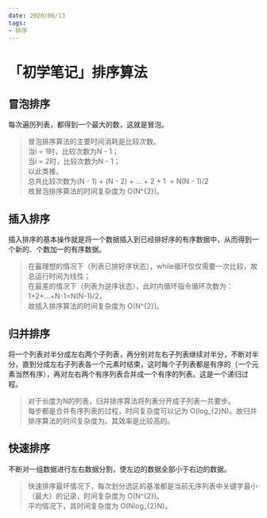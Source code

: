 ```yaml
---
date: 2020/06/13
tags:
- 排序
---
```


# 「初学笔记」排序算法

## 冒泡排序
每次遍历列表，都得到一个最大的数，这就是冒泡。
> 冒泡排序算法的主要时间消耗是比较次数。  
> 当i = 1时，比较次数为N - 1；  
> 当i = 2时，比较次数为N - 1；  
> 以此类推。  
> 总共比较次数为(N - 1) + (N - 2) + ... + 2 + 1  = N(N - 1)/2  
> 故冒泡排序算法的时间复杂度为 O(N^{2})。

## 插入排序
插入排序的基本操作就是将一个数据插入到已经排好序的有序数据中，从而得到一个新的、个数加一的有序数据。
>​ 在最理想的情况下（列表已排好序状态），while循环仅仅需要一次比较，故总运行时间为线性；  
> 在最差的情况下（列表为逆序状态），此时内循环指令循环次数为：1+2+...+N-1=N(N-1)/2，  
> 故插入排序算法的时间复杂度为 O(N^{2})。

## 归并排序
将一个列表对半分成左右两个子列表，再分别对左右子列表继续对半分，不断对半分，直到分成左右子列表各一个元素时结束，这时每个子列表都是有序的（一个元素当然有序），再对左右两个有序列表合并成一个有序的列表。这是一个递归过程。
> ​对于长度为N的列表，归并排序算法将列表分开成子列表一共要步。  
> 每步都是合并有序列表的过程，时间复杂度可以记为 O(log_{2}N)。故归并排序算法的时间复杂度为。其效率是比较高的。

## 快速排序
不断对一组数据进行左右数据分割，使左边的数据全部小于右边的数据。
> ​快速排序最坏情况下，每次划分选区的基准都是当前无序列表中关键字最小（最大）的记录，时间复杂度为 O(N^{2})。  
> 平均情况下，其时间复杂度为 O(Nlog_{2}N)。

​